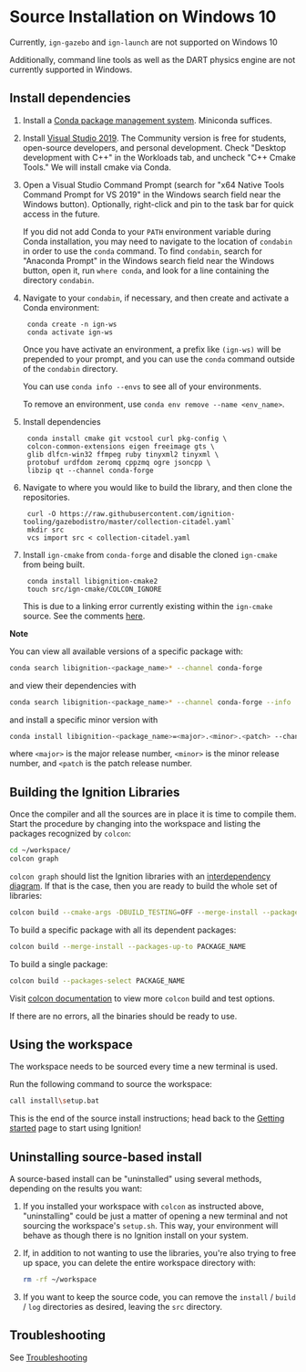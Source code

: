 # Source Installation on Windows 10

Currently, `ign-gazebo` and `ign-launch` are not supported on Windows 10

Additionally, command line tools as well as the DART physics engine are not currently supported in Windows.

## Install dependencies

1. Install a [Conda package management system](https://docs.conda.io/projects/conda/en/latest/user-guide/install/download.html).  Miniconda suffices.
1. Install [Visual Studio 2019](https://visualstudio.microsoft.com/downloads/). The Community version is free for students, open-source developers, and personal development. Check "Desktop development with C++" in the Workloads tab, and uncheck "C++ Cmake Tools." We will install cmake via Conda.
1. Open a Visual Studio Command Prompt (search for "x64 Native Tools Command Prompt for VS 2019" in the Windows search field near the Windows button). Optionally, right-click and pin to the task bar for quick access in the future.

    If you did not add Conda to your `PATH` environment variable during Conda installation, you may need to navigate to the location of `condabin` in order to use the `conda` command.
    To find `condabin`, search for "Anaconda Prompt" in the Windows search field near the Windows button, open it, run `where conda`, and look for a line containing the directory `condabin`.

1. Navigate to your `condabin`, if necessary, and then create and activate a Conda environment:

        conda create -n ign-ws
        conda activate ign-ws

    Once you have activate an environment, a prefix like `(ign-ws)` will be prepended to your prompt, and you can use the `conda` command outside of the `condabin` directory.

    You can use `conda info --envs` to see all of your environments.

    To remove an environment, use `conda env remove --name <env_name>`.

1. Install dependencies

        conda install cmake git vcstool curl pkg-config \
        colcon-common-extensions eigen freeimage gts \
        glib dlfcn-win32 ffmpeg ruby tinyxml2 tinyxml \
        protobuf urdfdom zeromq cppzmq ogre jsoncpp \
        libzip qt --channel conda-forge

1. Navigate to where you would like to build the library, and then clone the repositories.

        curl -O https://raw.githubusercontent.com/ignition-tooling/gazebodistro/master/collection-citadel.yaml`
        mkdir src
        vcs import src < collection-citadel.yaml

1. Install `ign-cmake` from `conda-forge` and disable the cloned `ign-cmake` from being built.

        conda install libignition-cmake2
        touch src/ign-cmake/COLCON_IGNORE

    This is due to a linking error currently existing within the `ign-cmake` source. See the comments [here](https://github.com/ignitionrobotics/docs/issues/96#issuecomment-742096017).

**Note**

You can view all available versions of a specific package with:
```bash
conda search libignition-<package_name>* --channel conda-forge
```
and view their dependencies with
```bash
conda search libignition-<package_name>* --channel conda-forge --info
```
and install a specific minor version with
```bash
conda install libignition-<package_name>=<major>.<minor>.<patch> --channel conda-forge
```
where `<major>` is the major release number, `<minor>` is the minor release number, and `<patch` is the patch release number.

## Building the Ignition Libraries

Once the compiler and all the sources are in place it is time to compile them.
Start the procedure by changing into the workspace and listing the packages
recognized by `colcon`:

```bash
cd ~/workspace/
colcon graph
```

`colcon graph` should list the Ignition libraries with an
[interdependency diagram](https://colcon.readthedocs.io/en/released/reference/verb/graph.html#example-output).
If that is the case, then you are ready
to build the whole set of libraries:

```bash
colcon build --cmake-args -DBUILD_TESTING=OFF --merge-install --packages-up-to ignition-gazebo3
```

To build a specific package with all its dependent packages:

```bash
colcon build --merge-install --packages-up-to PACKAGE_NAME
```

To build a single package:

```bash
colcon build --packages-select PACKAGE_NAME
```

Visit [colcon documentation](https://colcon.readthedocs.io/en/released/#) to view more `colcon` build and test options.

If there are no errors, all the binaries should be ready to use.

## Using the workspace

The workspace needs to be sourced every time a new terminal is used.

Run the following command to source the workspace:

```bash
call install\setup.bat
```

This is the end of the source install instructions; head back to the [Getting started](getting_started.html)
page to start using Ignition!

## Uninstalling source-based install

A source-based install can be "uninstalled" using several methods, depending on
the results you want:

  1. If you installed your workspace with `colcon` as instructed above, "uninstalling"
     could be just a matter of opening a new terminal and not sourcing the
     workspace's `setup.sh`. This way, your environment will behave as though
     there is no Ignition install on your system.

  2. If, in addition to not wanting to use the libraries, you're also trying to
     free up space, you can delete the entire workspace directory with:

     ```bash
     rm -rf ~/workspace
     ```

  3. If you want to keep the source code, you can remove the
     `install` / `build` / `log` directories as desired, leaving the `src` directory.

## Troubleshooting

See [Troubleshooting](troubleshooting)
